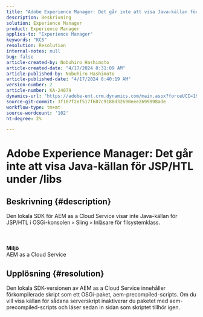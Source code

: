 ```yaml
---
title: "Adobe Experience Manager: Det går inte att visa Java-källan för JSP/HTL under /libs"
description: Beskrivning
solution: Experience Manager
product: Experience Manager
applies-to: "Experience Manager"
keywords: "KCS"
resolution: Resolution
internal-notes: null
bug: false
article-created-by: Nobuhiro Hashimoto
article-created-date: "4/17/2024 8:31:09 AM"
article-published-by: Nobuhiro Hashimoto
article-published-date: "4/17/2024 8:40:19 AM"
version-number: 2
article-number: KA-24079
dynamics-url: "https://adobe-ent.crm.dynamics.com/main.aspx?forceUCI=1&pagetype=entityrecord&etn=knowledgearticle&id=8d6654d3-94fc-ee11-a1fe-6045bd045872"
source-git-commit: 3f107f2ef517f607c9188d32690eee2699998ade
workflow-type: tm+mt
source-wordcount: '102'
ht-degree: 2%

---
```


# Adobe Experience Manager: Det går inte att visa Java-källan för JSP/HTL under /libs

## Beskrivning {#description}

Den lokala SDK för AEM as a Cloud Service visar inte Java-källan för JSP/HTL i OSGi-konsolen `>`  Sling `>`  Inläsare för filsystemklass.<br><br> <br><br><b>Miljö</b>
<br>AEM as a Cloud Service

## Upplösning {#resolution}


Den lokala SDK-versionen av AEM as a Cloud Service innehåller förkompilerade skript som ett OSGi-paket, aem-precompiled-scripts. Om du vill visa källan för sådana serverskript inaktiverar du paketet med aem-precompiled-scripts och läser sedan in sidan som skriptet tillhör igen.

